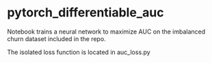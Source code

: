 # pytorch_differentiable_auc

Notebook trains a neural network to maximize AUC on the imbalanced churn dataset included in the repo.

The isolated loss function is located in auc_loss.py

